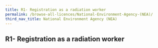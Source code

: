 ```yaml
---
title: R1- Registration as a radiation worker
permalink: /browse-all-licences/National-Environment-Agency-(NEA)/
third_nav_title: National Environment Agency (NEA)
---
```

## R1- Registration as a radiation worker
